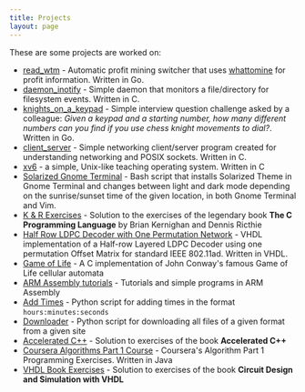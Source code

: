 ```yaml
---
title: Projects
layout: page
---
```


These are some projects are worked on:

* [read_wtm](https://www.github.com/chibby0ne/read_wtm) - Automatic profit mining switcher that uses [whattomine](https://.whattomine.com) for profit information. Written in Go.
* [daemon_inotify](https://www.github.com/chibby0ne/daemon_inotify) - Simple daemon that monitors a file/directory for filesystem events. Written in C.
* [knights_on_a_keypad](https://www.github.com/chibby0ne/knights_on_a_keypad) - Simple interview question challenge asked by a colleague: *Given a keypad and a starting number, how many different numbers can you find if you use chess knight movements to dial?*. Written in Go.
* [client_server](https://github.com/chibby0ne/client_server) - Simple networking client/server program created for understanding networking and POSIX sockets. Written in C.
* [xv6](https://www.github.com/mit-pdos/xv6-public) - a simple, Unix-like teaching operating system. Written in C
* [Solarized Gnome Terminal](https://www.github.com/chibby0ne/Solarized_Gnome_Terminal) - Bash script that installs Solarized Theme in Gnome Terminal and changes between light and dark mode depending on the sunrise/sunset time of the given location, in both Gnome Terminal and Vim.
* [K & R Exercises](https://www.github.com/chibby0ne/K_R_Exercises) - Solution to the exercises of the legendary book **The C Programming Language** by Brian Kernighan and Dennis Ricthie
* [Half Row LDPC Decoder with One Permutation Network](https://github.com/chibby0ne/Half_Row_LDPC_Decoder_One_Perm) - VHDL implementation of a Half-row Layered LDPC Decoder using one permutation Offset Matrix for standard IEEE 802.11ad. Written in VHDL.
* [Game of Life](https://github.com/chibby0ne/Game_of_Life) - A C implementation of John Conway's famous Game of Life cellular automata
* [ARM Assembly tutorials](https://github.com/chibby0ne/ARM_Assembly) - Tutorials and simple programs in ARM Assembly
* [Add Times](https://github.com/chibby0ne/add_times) - Python script for adding times in the format `hours:minutes:seconds`
* [Downloader](https://github.com/chibby0ne/downloader) - Python script for downloading all files of a given format from a given site
* [Accelerated C++](https://github.com/chibby0ne/AcceleratedC) - Solution to exercises of the book **Accelerated C++**
* [Coursera Algorithms Part 1 Course](https://github.com/chibby0ne/Coursera_Algorithms_Part1) - Coursera's Algorithm Part 1 Programming Exercises. Written in Java
* [VHDL Book Exercises](https://github.com/chibby0ne/vhdl_book) - Solution to exercises of the book **Circuit Design and Simulation with VHDL**
